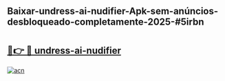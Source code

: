 ## Baixar-undress-ai-nudifier-Apk-sem-anúncios-desbloqueado-completamente-2025-#5irbn

# <h2><a href="https://ainizakaria.my?title=undress-ai-nudifier&ref=20M">🔗👉 🔴 undress-ai-nudifier</a></h2>

[![acn](https://github.com/user-attachments/assets/0f9c940e-d8b0-45ae-aac7-cd30a18b3e1c)](https://ainizakaria.my?title=undress-ai-nudifier&ref=20M)


